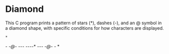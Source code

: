# Diamond
This C program prints a pattern of stars (*), dashes (-), and an @ symbol in a diamond shape, with specific conditions for how characters are displayed.

    *
   *-*
  *-@-*
 *-*-*-*
*-*-*-*-*
 *-*-*-*
  *-@-*
   *-*
    *


